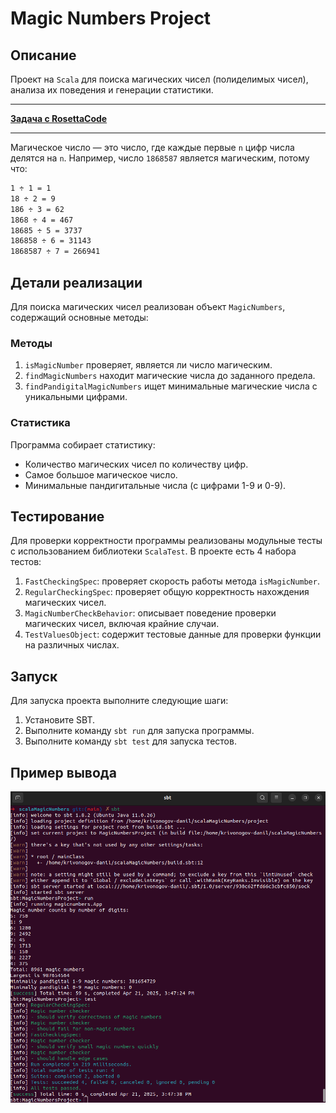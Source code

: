 # Magic Numbers Project

## Описание

Проект на `Scala` для поиска магических чисел (полиделимых чисел), анализа их поведения и генерации статистики.

---

[**Задача с RosettaCode**](https://rosettacode.org/wiki/Magic_numbers)

---

Магическое число — это число, где каждые первые `n` цифр числа делятся на `n`. Например, число `1868587` является магическим, потому что:

```bash
1 ÷ 1 = 1  
18 ÷ 2 = 9  
186 ÷ 3 = 62  
1868 ÷ 4 = 467  
18685 ÷ 5 = 3737  
186858 ÷ 6 = 31143  
1868587 ÷ 7 = 266941
```

## Детали реализации

Для поиска магических чисел реализован объект `MagicNumbers`, содержащий основные методы:

### Методы

1. `isMagicNumber` проверяет, является ли число магическим.
2. `findMagicNumbers` находит магические числа до заданного предела.
3. `findPandigitalMagicNumbers` ищет минимальные магические числа с уникальными цифрами.

### Статистика

Программа собирает статистику:

- Количество магических чисел по количеству цифр.
- Самое большое магическое число.
- Минимальные пандигитальные числа (с цифрами 1-9 и 0-9).

## Тестирование

Для проверки корректности программы реализованы модульные тесты с использованием библиотеки `ScalaTest`. В проекте есть 4 набора тестов:

1. `FastCheckingSpec`: проверяет скорость работы метода `isMagicNumber`.
2. `RegularCheckingSpec`: проверяет общую корректность нахождения магических чисел.
3. `MagicNumberCheckBehavior`: описывает поведение проверки магических чисел, включая крайние случаи.
4. `TestValuesObject`: содержит тестовые данные для проверки функции на различных числах.

## Запуск

Для запуска проекта выполните следующие шаги:

1. Установите SBT.
2. Выполните команду `sbt run` для запуска программы.
3. Выполните команду `sbt test` для запуска тестов.

## Пример вывода

![Пример вывода](assets/console_output.png)
